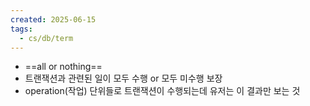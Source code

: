 ```yaml
---
created: 2025-06-15
tags:
  - cs/db/term
---
```

- ==all or nothing==
- 트랜잭션과 관련된 일이 모두 수행 or 모두 미수행 보장
- operation(작업) 단위들로 트랜잭션이 수행되는데 유저는 이 결과만 보는 것